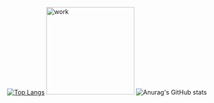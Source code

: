 <div style="width:100%;display:flex;justify-content: center"> 
  
[![Top Langs](https://github-readme-stats.vercel.app/api/top-langs/?username=Planck1858&layout=compact&theme=vision-friendly-dark)](https://github.com/anuraghazra/github-readme-stats)
  <img src="https://i.gifer.com/40K.gif" alt="work" height="200"/>
  ![Anurag's GitHub stats](https://github-readme-stats.vercel.app/api?username=Planck1858&show_icons=true&theme=radical)
  
</div>
